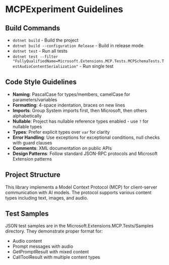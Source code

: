 # MCPExperiment Guidelines

## Build Commands
- `dotnet build` - Build the project
- `dotnet build --configuration Release` - Build in release mode
- `dotnet test` - Run all tests
- `dotnet test --filter "FullyQualifiedName=Microsoft.Extensions.MCP.Tests.MCPSchemaTests.TestAudioContentSerialization"` - Run single test

## Code Style Guidelines
- **Naming**: PascalCase for types/members, camelCase for parameters/variables
- **Formatting**: 4-space indentation, braces on new lines
- **Imports**: Group System imports first, then Microsoft, then others alphabetically
- **Nullable**: Project has nullable reference types enabled - use `?` for nullable types
- **Types**: Prefer explicit types over `var` for clarity
- **Error Handling**: Use exceptions for exceptional conditions, null checks with guard clauses
- **Comments**: XML documentation on public APIs
- **Design Patterns**: Follow standard JSON-RPC protocols and Microsoft Extension patterns

## Project Structure
This library implements a Model Context Protocol (MCP) for client-server communication with AI models. 
The protocol supports various content types including text, images, and audio.

## Test Samples
JSON test samples are in the Microsoft.Extensions.MCP.Tests/Samples directory.
They demonstrate proper format for:
- Audio content
- Prompt messages with audio
- GetPromptResult with mixed content
- CallToolResult with multiple content types

